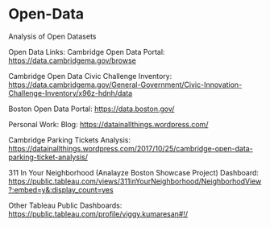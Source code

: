 # Open-Data
Analysis of Open Datasets

Open Data Links:
Cambridge Open Data Portal: https://data.cambridgema.gov/browse

Cambridge Open Data Civic Challenge Inventory: https://data.cambridgema.gov/General-Government/Civic-Innovation-Challenge-Inventory/x96z-hdnh/data

Boston Open Data Portal: https://data.boston.gov/



Personal Work:
Blog: https://datainallthings.wordpress.com/

Cambridge Parking Tickets Analysis: https://datainallthings.wordpress.com/2017/10/25/cambridge-open-data-parking-ticket-analysis/

311 In Your Neighborhood (Analayze Boston Showcase Project) Dashboard: https://public.tableau.com/views/311inYourNeighborhood/NeighborhodView?:embed=y&:display_count=yes

Other Tableau Public Dashboards: https://public.tableau.com/profile/viggy.kumaresan#!/






